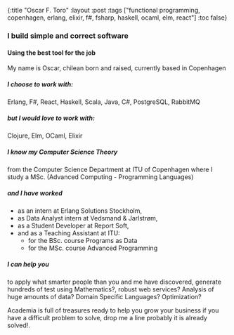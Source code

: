 {:title "Oscar F. Toro"
 :layout :post
 :tags  ["functional programming, copenhagen, erlang, elixir, f#, fsharp, haskell, ocaml, elm, react"]
 :toc false}


### I build simple and correct software
#### Using the best tool for the job

My name is Oscar, chilean born and raised, currently based in Copenhagen

##### I choose to work with:
Erlang, F#, React, Haskell, Scala,
Java, C#, 
PostgreSQL,
RabbitMQ

##### but I would love to work with:

Clojure, Elm, OCaml, Elixir

##### I know my Computer Science Theory 
from the Computer Science Department at ITU of Copenhagen
where I study a MSc. (Advanced Computing - Programming Languages)

##### and I have worked 

* as an intern at Erlang Solutions Stockholm,
* as Data Analyst intern at Vedsmand & Jarlstrøm,
* as a Student Developer at Report Soft,
* and as a Teaching Assistant at ITU:
  - for the BSc. course Programs as Data
  - for the MSc. course Advanced Programming

##### I can help you 

to apply what smarter people than you and me have discovered,
generate hundreds of test using Mathematics?, robust web services?
Analysis of huge amounts of data? Domain Specific Languages? Optimization?
  

Academia is full of treasures ready to help you grow your business
if you have a difficult problem to solve, drop me a line
probably it is already solved!. 

